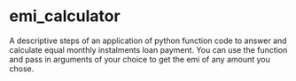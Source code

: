# emi_calculator
A descriptive steps of an application of python function code to answer and calculate equal monthly instalments loan payment.
You can use the function and pass in arguments of your choice to get the emi of any amount you chose.
